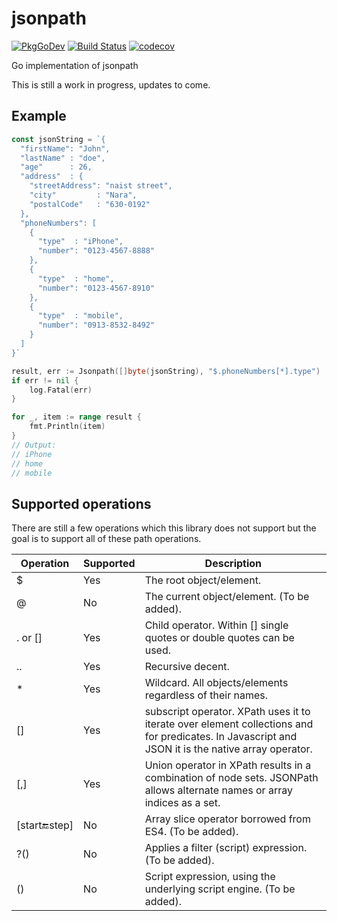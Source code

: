 # jsonpath

[![PkgGoDev](https://pkg.go.dev/badge/github.com/elliotcourant/jsonpath)](https://pkg.go.dev/github.com/elliotcourant/jsonpath)
[![Build Status](https://travis-ci.com/elliotcourant/jsonpath.svg?branch=main)](https://travis-ci.com/elliotcourant/jsonpath)
[![codecov](https://codecov.io/gh/elliotcourant/jsonpath/branch/main/graph/badge.svg)](https://codecov.io/gh/elliotcourant/jsonpath)

Go implementation of jsonpath

This is still a work in progress, updates to come.


## Example

```go
const jsonString = `{
  "firstName": "John",
  "lastName" : "doe",
  "age"      : 26,
  "address"  : {
    "streetAddress": "naist street",
    "city"         : "Nara",
    "postalCode"   : "630-0192"
  },
  "phoneNumbers": [
    {
      "type"  : "iPhone",
      "number": "0123-4567-8888"
    },
    {
      "type"  : "home",
      "number": "0123-4567-8910"
    },
    {
      "type"  : "mobile",
      "number": "0913-8532-8492"
    }
  ]
}`

result, err := Jsonpath([]byte(jsonString), "$.phoneNumbers[*].type")
if err != nil {
    log.Fatal(err)
}

for _, item := range result {
    fmt.Println(item)
}
// Output:
// iPhone
// home
// mobile
```

## Supported operations

There are still a few operations which this library does not support but the
goal is to support all of these path operations.

Operation | Supported | Description
---|---|---
$ | Yes | The root object/element.
@ | No | The current object/element. (To be added).
. or [] | Yes | Child operator. Within [] single quotes or double quotes can be used.
.. | Yes | Recursive decent.
* | Yes | Wildcard. All objects/elements regardless of their names.
[] | Yes | subscript operator. XPath uses it to iterate over element collections and for predicates. In Javascript and JSON it is the native array operator. 
[,] | Yes | Union operator in XPath results in a combination of node sets. JSONPath allows alternate names or array indices as a set.
[start:end:step] | No | Array slice operator borrowed from ES4. (To be added).
?() | No | Applies a filter (script) expression. (To be added).
() | No | Script expression, using the underlying script engine. (To be added).